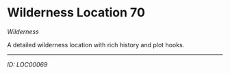 # Wilderness Location 70

*Wilderness*

A detailed wilderness location with rich history and plot hooks.

---
*ID: LOC00069*